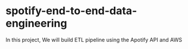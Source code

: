 # spotify-end-to-end-data-engineering
In this project, We will build ETL pipeline using the Apotify API and AWS
